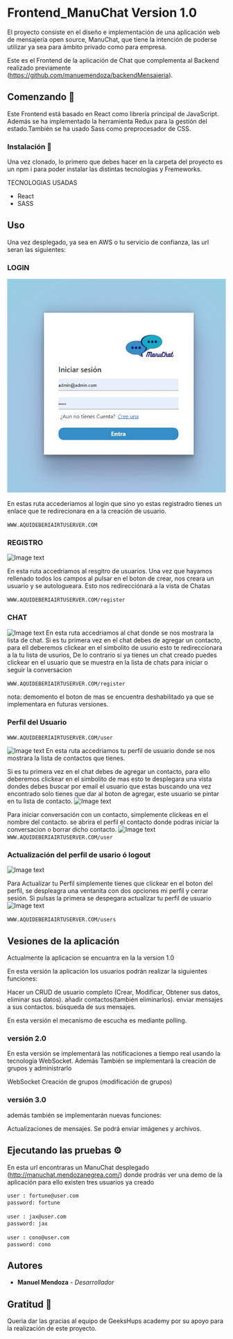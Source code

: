 # Frontend_ManuChat Version 1.0

El proyecto consiste en el diseño e implementación de una aplicación web de mensajería open source, ManuChat, que tiene la intención de poderse utilizar ya sea para ámbito privado como para empresa. 

Este  es el Frontend de la aplicación de Chat que complementa al Backend realizado previamente (https://github.com/manuemendoza/backendMensajeria).

## Comenzando 🚀

Este Frontend está basado en React como librería principal de JavaScript. Además se ha implementado la herramienta Redux para la gestión del estado.También se ha usado Sass como preprocesador de CSS.

### Instalación 🔧

Una vez clonado, lo primero que debes hacer en la carpeta del proyecto es un npm i para poder instalar las distintas tecnologias y Fremeworks.

TECNOLOGIAS USADAS
- React
- SASS

## Uso

Una vez desplegado, ya sea en AWS o tu servicio de confianza, las url  seran las siguientes:

### LOGIN
![Image text](https://github.com/manuemendoza/frontendMensajeria/blob/main/imganes_README/login.JPG)

En estas ruta accederiamos al login que sino yo estas registradro tienes un enlace que te  redirecionara en a la creación de usuario.

````WWW.AQUIDEBERIAIRTUSERVER.COM````



### REGISTRO

![Image text](https://github.com/manuemendoza/frontendMensajeria/blob/main/imganes_README/register.JPG)

En esta ruta accedriamos al resgitro de usuarios. Una vez que hayamos rellenado todos los campos al pulsar en el boton de crear, nos creara un usuario y se autologueara. Esto nos redirecciónará a la vista de Chatas 

````WWW.AQUIDEBERIAIRTUSERVER.COM/register````

### CHAT

![Image text](https://github.com/manuemendoza/frontendMensajeria/blob/main/imganes_README/Chat.JPG)
En esta ruta accedriamos al chat donde se nos mostrara la lista de chat. Si es tu primera vez en el chat debes de agregar un contacto, para ell deberemos clickear en el simbolito de usurio esto te redireccionara a la tu lista de usurios, De lo contrario si ya tienes un chat creado puedes clickear en el usuario que se muestra en la lista de chats para iniciar o seguir la conversacion

````WWW.AQUIDEBERIAIRTUSERVER.COM/register````

nota: demomento el boton de mas se encuentra deshabilitado ya que se implementara en futuras versiones.

### Perfil del Usuario 

````WWW.AQUIDEBERIAIRTUSERVER.COM/user````

![Image text](https://github.com/manuemendoza/frontendMensajeria/blob/main/imganes_README/usuario.JPG)
En esta ruta accedriamos tu perfil de usuario donde se nos mostrara la lista de contactos que tienes.

Si es tu primera vez en el chat debes de agregar un contacto, para ello deberemos clickear en el simbolito de mas esto te desplegara una vista dondes debes buscar por email el usuario que estas buscando una vez encontrado solo tienes que dar al boton de agregar, este usuario se pintar en tu lista de contacto.
![Image text](https://github.com/manuemendoza/frontendMensajeria/blob/main/imganes_README/agregarusuario.JPG)

Para iniciar conversación con un contacto, simplemente clickeas en el nombre del contacto. se abrira el perfil el contacto donde podras iniciar la conversacion o borrar dicho contacto. 
![Image text](https://github.com/manuemendoza/frontendMensajeria/blob/main/imganes_README/perfilcontacto.JPG)
````WWW.AQUIDEBERIAIRTUSERVER.COM/user````

### Actualización del perfil de usario ó logout

![Image text](https://github.com/manuemendoza/frontendMensajeria/blob/main/imganes_README/perfildeusuario.JPG)

Para Actualizar tu Perfil simplemente tienes que clickear en el boton del perfil, se despleagra una ventanita con dos opciones mi perfil y cerrar sesión. Si pulsas la primera 
se despegara actualizar tu perfil de usuario
![Image text](https://github.com/manuemendoza/frontendMensajeria/blob/main/imganes_README/actualizarperfil.JPG)

````WWW.AQUIDEBERIAIRTUSERVER.COM/users````

## Vesiones de la aplicación

Actualmente la aplicacion se encuantra en la la version 1.0

En esta versión la aplicación los usuarios podrán realizar la siguientes funciones:

Hacer un CRUD de usuario completo (Crear, Modificar, Obtener sus datos, eliminar sus datos).
añadir contactos(también eliminarlos).
enviar mensajes a sus contactos.
búsqueda de sus mensajes.

En esta versión el mecanismo de escucha es mediante polling.
### versión  2.0

En esta versión se implementará las notificaciones a tiempo real usando la tecnología WebSocket. Además También se implementará la creación de grupos y administrarlo 

WebSocket
Creación de grupos (modificación de grupos)

### versión 3.0
además también  se implementarán nuevas funciones:

Actualizaciones de mensajes.
Se  podrá enviar imágenes y archivos.

## Ejecutando las pruebas ⚙️

En esta url encontraras un ManuChat desplegado (http://manuchat.mendozanegrea.com/) donde prodrás ver una demo de la aplicación para ello existen tres usuarios ya creado 
````
user : fortune@user.com
password: fortune

user : jax@user.com
password: jax

user : cono@user.com
password: cono

````
## Autores 

* **Manuel Mendoza** - *Desarrollador*  

## Gratitud 🎁

Queria dar las gracias al equipo de GeeksHups academy por su apoyo para la realización de este proyecto.

